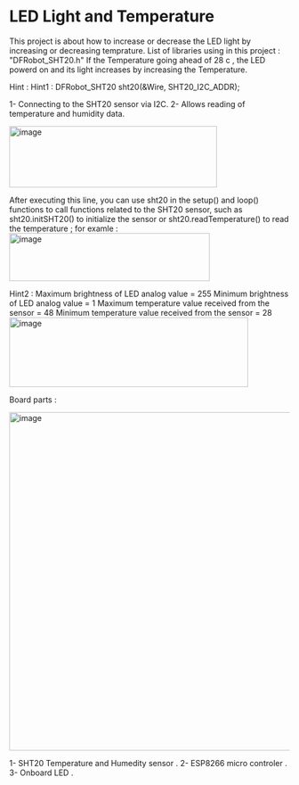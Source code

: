 # LED Light and Temperature

This project is about how to increase or decrease the LED light by increasing or decreasing temprature.
List of libraries using in this project :
"DFRobot_SHT20.h"
If the Temperature going ahead of 28 c , the LED powerd on and its light increases by increasing the Temperature.

Hint :
Hint1 : DFRobot_SHT20 sht20(&Wire, SHT20_I2C_ADDR); 

1- Connecting to the SHT20 sensor via I2C.
2- Allows reading of temperature and humidity data.

<img width="373" height="110" alt="image" src="https://github.com/user-attachments/assets/1d95865b-1877-4e47-b8c3-79b4bf621309" />

After executing this line, you can use sht20 in the setup() and loop() functions to call functions related to the SHT20 sensor, such as sht20.initSHT20() to initialize the sensor or sht20.readTemperature() to read the temperature ; for examle :
<img width="360" height="86" alt="image" src="https://github.com/user-attachments/assets/b029ddbc-6bda-40fc-97e8-e5aa8a80b15c" />

Hint2 :
Maximum brightness of LED analog value = 255 
Minimum brightness of LED analog value = 1
Maximum temperature value received from the sensor = 48
Minimum temperature value received from the sensor = 28
<img width="429" height="125" alt="image" src="https://github.com/user-attachments/assets/994fd7b5-dd2f-455f-bb7f-ac2efd0016ed" />

Board parts :


<img width="1280" height="607" alt="image" src="https://github.com/user-attachments/assets/068b4a18-5622-43ee-a2ae-8fe84238ccf2" />



 1- SHT20 Temperature and Humedity sensor .
 2- ESP8266 micro controler .
 3- Onboard LED .


